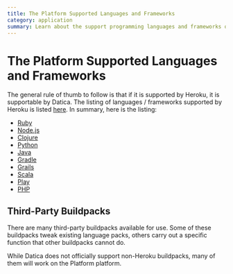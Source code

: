 ```yaml
---
title: The Platform Supported Languages and Frameworks
category: application
summary: Learn about the support programming languages and frameworks on Datica.
---
```


# The Platform Supported Languages and Frameworks
The general rule of thumb to follow is that if it is supported by Heroku, it is supportable by Datica. The listing of languages / frameworks supported by Heroku is listed [here](https://devcenter.heroku.com/categories/language-support). In summary, here is the listing:


- [Ruby](https://github.com/heroku/heroku-buildpack-ruby)
- [Node.js](https://github.com/heroku/heroku-buildpack-nodejs)
- [Clojure](https://github.com/heroku/heroku-buildpack-clojure)
- [Python](https://github.com/heroku/heroku-buildpack-python)
- [Java](https://github.com/heroku/heroku-buildpack-java)
- [Gradle](https://github.com/heroku/heroku-buildpack-gradle)
- [Grails](https://github.com/heroku/heroku-buildpack-grails)
- [Scala](https://github.com/heroku/heroku-buildpack-scala)
- [Play](https://github.com/heroku/heroku-buildpack-play)
- [PHP](https://github.com/CHH/heroku-buildpack-php)

## Third-Party Buildpacks
There are many third-party buildpacks available for use. Some of these buildpacks tweak existing language packs, others carry out a specific function that other buildpacks cannot do.

While Datica does not officially support non-Heroku buildpacks, many of them will work on the Platform platform.
